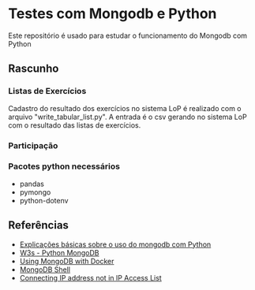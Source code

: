 # Testes com Mongodb e Python

Este repositório é usado para estudar o funcionamento do Mongodb com Python

## Rascunho 

### Listas de Exercícios 
Cadastro do resultado dos exercícios no sistema LoP é realizado com o arquivo "write_tabular_list.py". A entrada é o csv gerando no sistema LoP com o resultado das listas de exercícios. 

### Participação 


### Pacotes python necessários 
* pandas 
* pymongo
* python-dotenv 

## Referências

- [Explicações básicas sobre o uso do mongodb com Python](https://youtu.be/f2qyLYw_ZwY)
- [W3s - Python MongoDB](https://www.w3schools.com/python/python_mongodb_getstarted.asp)
- [Using MongoDB with Docker](https://earthly.dev/blog/mongodb-docker/)
- [MongoDB Shell](https://www.mongodb.com/docs/mongodb-shell/)
- [Connecting IP address not in IP Access List](https://www.mongodb.com/docs/atlas/troubleshoot-connection/)
